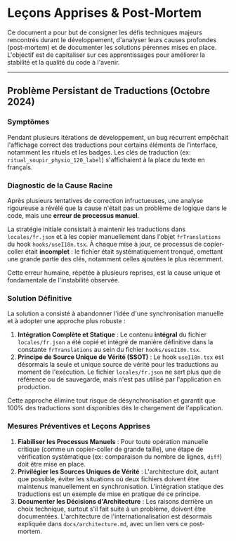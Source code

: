 # Leçons Apprises & Post-Mortem

Ce document a pour but de consigner les défis techniques majeurs rencontrés durant le développement, d'analyser leurs causes profondes (post-mortem) et de documenter les solutions pérennes mises en place. L'objectif est de capitaliser sur ces apprentissages pour améliorer la stabilité et la qualité du code à l'avenir.

---

## Problème Persistant de Traductions (Octobre 2024)

### Symptômes

Pendant plusieurs itérations de développement, un bug récurrent empêchait l'affichage correct des traductions pour certains éléments de l'interface, notamment les rituels et les badges. Les clés de traduction (ex: `ritual_soupir_physio_120_label`) s'affichaient à la place du texte en français.

### Diagnostic de la Cause Racine

Après plusieurs tentatives de correction infructueuses, une analyse rigoureuse a révélé que la cause n'était pas un problème de logique dans le code, mais une **erreur de processus manuel**.

La stratégie initiale consistait à maintenir les traductions dans `locales/fr.json` et à les copier manuellement dans l'objet `frTranslations` du hook `hooks/useI18n.tsx`. À chaque mise à jour, ce processus de copier-coller était **incomplet** : le fichier était systématiquement tronqué, omettant une grande partie des clés, notamment celles ajoutées le plus récemment.

Cette erreur humaine, répétée à plusieurs reprises, est la cause unique et fondamentale de l'instabilité observée.

### Solution Définitive

La solution a consisté à abandonner l'idée d'une synchronisation manuelle et à adopter une approche plus robuste :

1.  **Intégration Complète et Statique** : Le contenu **intégral** du fichier `locales/fr.json` a été copié et intégré de manière définitive dans la constante `frTranslations` au sein du fichier `hooks/useI18n.tsx`.
2.  **Principe de Source Unique de Vérité (SSOT)** : Le hook `useI18n.tsx` est désormais la seule et unique source de vérité pour les traductions au moment de l'exécution. Le fichier `locales/fr.json` ne sert plus que de référence ou de sauvegarde, mais n'est pas utilisé par l'application en production.

Cette approche élimine tout risque de désynchronisation et garantit que 100% des traductions sont disponibles dès le chargement de l'application.

### Mesures Préventives et Leçons Apprises

1.  **Fiabiliser les Processus Manuels** : Pour toute opération manuelle critique (comme un copier-coller de grande taille), une étape de vérification systématique (ex: comparaison du nombre de lignes, `diff`) doit être mise en place.
2.  **Privilégier les Sources Uniques de Vérité** : L'architecture doit, autant que possible, éviter les situations où deux fichiers doivent être maintenus manuellement en synchronisation. L'intégration statique des traductions est un exemple de mise en pratique de ce principe.
3.  **Documenter les Décisions d'Architecture** : Les raisons derrière un choix technique, surtout s'il fait suite à un problème, doivent être documentées. L'architecture de l'internationalisation est désormais expliquée dans `docs/architecture.md`, avec un lien vers ce post-mortem.
